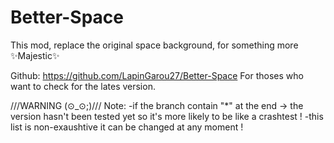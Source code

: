 # Better-Space
This mod, replace the original space background, for something more ✨Majestic✨

Github: https://github.com/LapinGarou27/Better-Space
For thoses who want to check for the lates version.

///WARNING (⊙_⊙;)///
Note:
-if the branch contain "*" at the end -> the version hasn't been tested yet so it's more likely to be like a crashtest !
-this list is non-exaushtive it can be changed at any moment !
